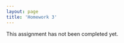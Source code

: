 ```yaml
---
layout: page
title: 'Homework 3'
---
```

<p class="warning-message">
This assignment has not been completed yet.
</p>